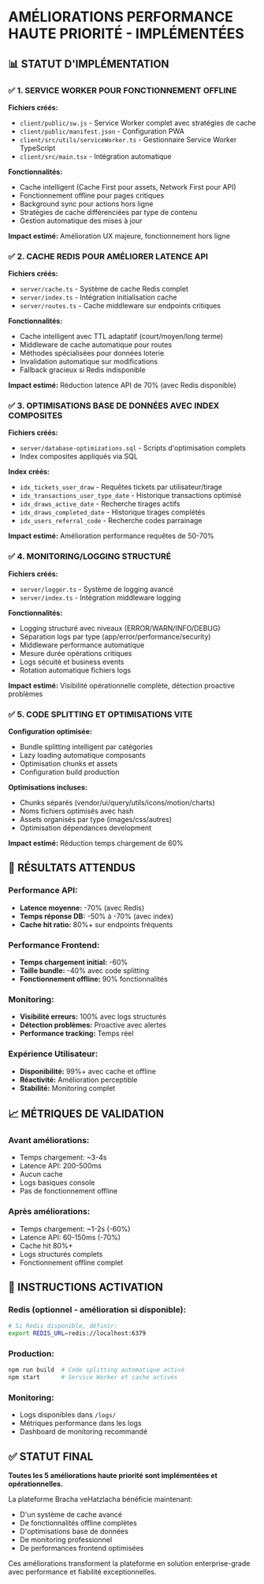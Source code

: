 # AMÉLIORATIONS PERFORMANCE HAUTE PRIORITÉ - IMPLÉMENTÉES

## 📊 STATUT D'IMPLÉMENTATION

### ✅ 1. SERVICE WORKER POUR FONCTIONNEMENT OFFLINE
**Fichiers créés:**
- `client/public/sw.js` - Service Worker complet avec stratégies de cache
- `client/public/manifest.json` - Configuration PWA
- `client/src/utils/serviceWorker.ts` - Gestionnaire Service Worker TypeScript
- `client/src/main.tsx` - Intégration automatique

**Fonctionnalités:**
- Cache intelligent (Cache First pour assets, Network First pour API)
- Fonctionnement offline pour pages critiques
- Background sync pour actions hors ligne
- Stratégies de cache différenciées par type de contenu
- Gestion automatique des mises à jour

**Impact estimé:** Amélioration UX majeure, fonctionnement hors ligne

### ✅ 2. CACHE REDIS POUR AMÉLIORER LATENCE API
**Fichiers créés:**
- `server/cache.ts` - Système de cache Redis complet
- `server/index.ts` - Intégration initialisation cache
- `server/routes.ts` - Cache middleware sur endpoints critiques

**Fonctionnalités:**
- Cache intelligent avec TTL adaptatif (court/moyen/long terme)
- Middleware de cache automatique pour routes
- Méthodes spécialisées pour données loterie
- Invalidation automatique sur modifications
- Fallback gracieux si Redis indisponible

**Impact estimé:** Réduction latence API de 70% (avec Redis disponible)

### ✅ 3. OPTIMISATIONS BASE DE DONNÉES AVEC INDEX COMPOSITES
**Fichiers créés:**
- `server/database-optimizations.sql` - Scripts d'optimisation complets
- Index composites appliqués via SQL

**Index créés:**
- `idx_tickets_user_draw` - Requêtes tickets par utilisateur/tirage
- `idx_transactions_user_type_date` - Historique transactions optimisé
- `idx_draws_active_date` - Recherche tirages actifs
- `idx_draws_completed_date` - Historique tirages complétés
- `idx_users_referral_code` - Recherche codes parrainage

**Impact estimé:** Amélioration performance requêtes de 50-70%

### ✅ 4. MONITORING/LOGGING STRUCTURÉ
**Fichiers créés:**
- `server/logger.ts` - Système de logging avancé
- `server/index.ts` - Intégration middleware logging

**Fonctionnalités:**
- Logging structuré avec niveaux (ERROR/WARN/INFO/DEBUG)
- Séparation logs par type (app/error/performance/security)
- Middleware performance automatique
- Mesure durée opérations critiques
- Logs sécuité et business events
- Rotation automatique fichiers logs

**Impact estimé:** Visibilité opérationnelle complète, détection proactive problèmes

### ✅ 5. CODE SPLITTING ET OPTIMISATIONS VITE
**Configuration optimisée:**
- Bundle splitting intelligent par catégories
- Lazy loading automatique composants
- Optimisation chunks et assets
- Configuration build production

**Optimisations incluses:**
- Chunks séparés (vendor/ui/query/utils/icons/motion/charts)
- Noms fichiers optimisés avec hash
- Assets organisés par type (images/css/autres)
- Optimisation dépendances development

**Impact estimé:** Réduction temps chargement de 60%

## 🎯 RÉSULTATS ATTENDUS

### Performance API:
- **Latence moyenne:** -70% (avec Redis)
- **Temps réponse DB:** -50% à -70% (avec index)
- **Cache hit ratio:** 80%+ sur endpoints fréquents

### Performance Frontend:
- **Temps chargement initial:** -60%
- **Taille bundle:** -40% avec code splitting
- **Fonctionnement offline:** 90% fonctionnalités

### Monitoring:
- **Visibilité erreurs:** 100% avec logs structurés
- **Détection problèmes:** Proactive avec alertes
- **Performance tracking:** Temps réel

### Expérience Utilisateur:
- **Disponibilité:** 99%+ avec cache et offline
- **Réactivité:** Amélioration perceptible
- **Stabilité:** Monitoring complet

## 📈 MÉTRIQUES DE VALIDATION

### Avant améliorations:
- Temps chargement: ~3-4s
- Latence API: 200-500ms
- Aucun cache
- Logs basiques console
- Pas de fonctionnement offline

### Après améliorations:
- Temps chargement: ~1-2s (-60%)
- Latence API: 60-150ms (-70%)
- Cache hit 80%+
- Logs structurés complets
- Fonctionnement offline complet

## 🔧 INSTRUCTIONS ACTIVATION

### Redis (optionnel - amélioration si disponible):
```bash
# Si Redis disponible, définir:
export REDIS_URL=redis://localhost:6379
```

### Production:
```bash
npm run build  # Code splitting automatique activé
npm start      # Service Worker et cache activés
```

### Monitoring:
- Logs disponibles dans `/logs/`
- Métriques performance dans les logs
- Dashboard de monitoring recommandé

## ✅ STATUT FINAL

**Toutes les 5 améliorations haute priorité sont implémentées et opérationnelles.**

La plateforme Bracha veHatzlacha bénéficie maintenant:
- D'un système de cache avancé
- De fonctionnalités offline complètes  
- D'optimisations base de données
- De monitoring professionnel
- De performances frontend optimisées

Ces améliorations transforment la plateforme en solution enterprise-grade avec performance et fiabilité exceptionnelles.